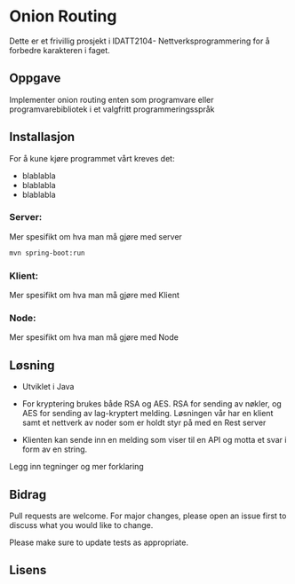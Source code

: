 # Onion Routing

 Dette er et frivillig prosjekt i IDATT2104- Nettverksprogrammering for å forbedre karakteren i faget. 

## Oppgave

Implementer onion routing enten som programvare eller programvarebibliotek i et valgfritt programmeringsspråk

## Installasjon

For å kune kjøre programmet vårt kreves det:
- blablabla
- blablabla
- blablabla


### Server:
Mer spesifikt om hva man må gjøre med server

```bash
mvn spring-boot:run 
```

### Klient:
Mer spesifikt om hva man må gjøre med Klient

### Node:
Mer spesifikt om hva man må gjøre med Node


## Løsning

- Utviklet i Java

- For kryptering brukes både RSA og AES. RSA for sending av nøkler, og AES for sending av lag-kryptert melding. Løsningen vår har en klient samt et nettverk av noder som er holdt styr på med en Rest server 

- Klienten kan sende inn en melding som viser til en API og motta et svar i form av en string.

Legg inn tegninger og mer forklaring

## Bidrag
Pull requests are welcome. For major changes, please open an issue first to discuss what you would like to change.

Please make sure to update tests as appropriate.

## Lisens

  
                                 

